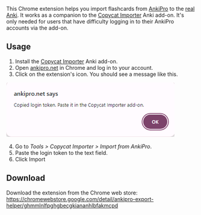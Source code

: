 This Chrome extension helps you import flashcards from [AnkiPro](https://ankipro.net/) to the [real Anki](https://apps.ankiweb.net/).
It works as a companion to the [Copycat Importer](https://ankiweb.net/shared/info/2072125761) Anki add-on.
It's only needed for users that have difficulty logging in to their AnkiPro accounts via the add-on.

## Usage

1. Install the [Copycat Importer](https://ankiweb.net/shared/info/2072125761) Anki add-on.
2. Open [ankipro.net](https://ankipro.net/) in Chrome and log in to your account.
3. Click on the extension's icon. You should see a message like this.

![the extension's message](images/message.png)

4. Go to _Tools > Copycat Importer > Import from AnkiPro_.
5. Paste the login token to the text field.
6. Click Import

## Download

Download the extension from the Chrome web store: https://chromewebstore.google.com/detail/ankipro-export-helper/ghmmlnlfpghgbecgkiananhlbfakmcpd
